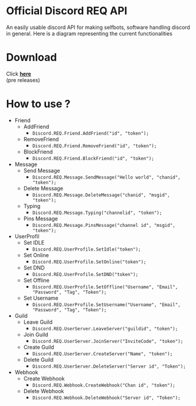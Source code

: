 # Official Discord REQ API

An easily usable discord API for making selfbots, software handling discord in general. Here is a diagram representing the current functionalities

# Download

Click [**here**](https://github.com/Discord-REQ/Discord-REQ/releases/download/0.0.2/DiscordREQ.dll)<br>(pre releases)

# How to use ?

* Friend
  * AddFriend
    * `Discord.REQ.Friend.AddFriend("id", "token");`
  * RemoveFriend
    * `Discord.REQ.Friend.RemoveFriend("id", "token");`
  * BlockFriend
    * `Discord.REQ.Friend.BlockFriend("id", "token");`
* Message
  * Send Message
    * `Discord.REQ.Message.SendMessage("Hello world", "chanid", "token");`
  * Delete Message
    * `Discord.REQ.Message.DeleteMessage("chanid", "msgid", "token");`
  * Typing
    * `Discord.REQ.Message.Typing("channelid", "token");`
  * Pins Message
    * `Discord.REQ.Message.PinsMessage("channel id", "msgid", "token");`
* UserProfil
  * Set IDLE
    * `Discord.REQ.UserProfile.SetIdle("token");`
  * Set Online
    * `Discord.REQ.UserProfile.SetOnline("token");`
  * Set DND
    * `Discord.REQ.UserProfile.SetDND("token");`
  * Set Offline
    * `Discord.REQ.UserProfile.SetOffline("Username", "Email", "Password", "Tag", "Token");`
  * Set Username
    * `Discord.REQ.UserProfile.SetUsername("Username", "Email", "Password", "Tag", "Token");`
* Guild
  * Leave Guild
    * `Discord.REQ.UserServer.LeaveServer("guildid", "token");`
  * Join Guild
    * `Discord.REQ.UserServer.JoinServer("InviteCode", "token");`
  * Create Guild
    * `Discord.REQ.UserServer.CreateServer("Name", "token");`
  * Delete Guild
    * `Discord.REQ.UserServer.DeleteServer("Server id", "Token");`
* Webhook 
  * Create Webhook
    * `Discord.REQ.Webhook.CreateWebhook("Chan id", "token");`
  * Delete Webhook
    * `Discord.REQ.Webhook.DeleteWebhook("Server id", "Token");`

